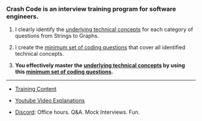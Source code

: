 ### Crash Code is an interview training program for software engineers.

1. I clearly identify the [underlying technical concepts](https://colab.research.google.com/github/RobZuazua/CrashCode/blob/master/Crash_Code_Main.ipynb#scrollTo=qTZX2XylbCAd) for each category of questions from Strings to Graphs.

2. I create the [minimum set of coding questions](https://colab.research.google.com/github/RobZuazua/CrashCode/blob/master/Crash_Code_Main.ipynb#scrollTo=QlJsQ5xpRHg5) that cover all identified technical concepts.

3. **You effectively master the [underlying technical concepts](https://colab.research.google.com/github/RobZuazua/CrashCode/blob/master/Crash_Code_Main.ipynb#scrollTo=qTZX2XylbCAd) by using this [minimum set of coding questions](https://colab.research.google.com/github/RobZuazua/CrashCode/blob/master/Crash_Code_Main.ipynb#scrollTo=QlJsQ5xpRHg5).**
 
 ---
 
- [Training Content](https://colab.research.google.com/github/RobZuazua/CrashCode/blob/master/Crash_Code_Main.ipynb)

- [Youtube Video Explanations](https://www.youtube.com/channel/UC4fdhO7egjaKfoJemwD2kIA)

- [Discord](https://discord.com/invite/e56GWrU): Office hours. Q&A. Mock Interviews. Fun.
